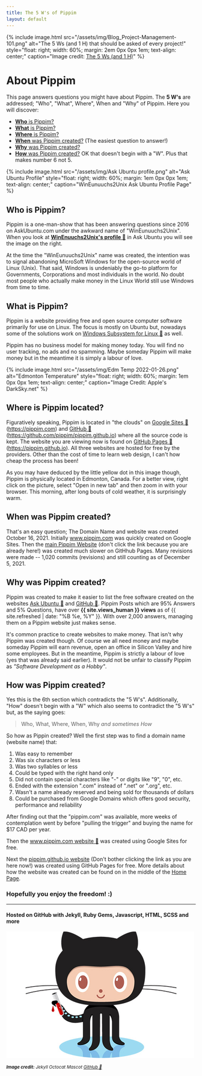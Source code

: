 ```yaml
---
title: The 5 W's of Pippim
layout: default
---
```


{% include image.html src="/assets/img/Blog_Project-Management-101.png"
   alt="The 5 Ws (and 1 H) that should be asked of every project!"
   style="float: right; width: 60%; margin: 2em 0px 0px 1em; text-align: center;"
   caption="Image credit: 
      <a href='https://www.workfront.com/blog/project-management-101-the-5-ws-and-1-h-that-should-be-asked-of-every-project'>The 5 Ws (and 1 H)</a>"
%}

# About Pippim

This page answers questions you might have about Pippim. The
**5 W's** are addressed; "Who", "What", Where", When and "Why"
of Pippim. Here you will discover:

- [**Who** is Pippim?](https://pippim.github.io/about.html#who-is-pippim?)
- [**What** is Pippim?](https://pippim.github.io/about.html#what-is-pippim?)
- [**Where** is Pippim?](https://pippim.github.io/about.html#where-is-pippim?)
- [**When** was Pippim created?](https://pippim.github.io/about.html#when-was-pippim-created?) (The easiest question to answer!) 
- [**Why** was Pippim created?](https://pippim.github.io/about.html#why-was-pippim-created?) 
- [**How** was Pippim created?](https://pippim.github.io/about.html#how-was-pippim-created?) OK that doesn't begin with a "W". Plus that makes number 6 not 5.

{% include image.html src="/assets/img/Ask Ubuntu profile.png"
   alt="Ask Ubuntu Profile"
   style="float: right; width: 60%; margin: 1em 0px 0px 1em; text-align: center;"
   caption="WinEunuuchs2Unix Ask Ubuntu Profile Page"
%}

<a id="who-is-pippim?"></a>
## Who is Pippim?

Pippim is a one-man-show that has been answering questions since 2016 
on AskUbuntu.com under the awkward name of "WinEunuuchs2Unix". When you 
look at
**[WinEnuuchs2Unix's profile 🔗](https://askubuntu.com/users/307523/wineunuuchs2unix)**
in Ask Ubuntu you will see the image on the right.

At the time the "WinEunuuchs2Unix" name was created,
 the intention was to signal 
abandoning MicroSoft Windows for the open-source world of Linux (Unix). That said,
Windows is undeniably the go-to platform for Governments, Corporations and most 
individuals in the world. No doubt most people who actually make money in the
Linux World still use Windows from time to time.

<a id="what-is-pippim?"></a>
## What is Pippim?

Pippim is a website providing free and open source computer software primarily for
use on Linux. The focus is mostly on Ubuntu but, nowadays some of the solutions
work on 
[Windows Subsystem for Linux 🔗](https://docs.microsoft.com/en-us/windows/wsl/about) as
well.

Pippim has no business model for making money today. You will find no user tracking,
no ads and no spamming. Maybe someday Pippim will make money but in the meantime it
is simply a labour of love.

{% include image.html src="/assets/img/Edm Temp 2022-01-26.png"
   alt="Edmonton Temperature"
   style="float: right; width: 60%; margin: 1em 0px 0px 1em; text-align: center;"
   caption="Image Credit: Apple's DarkSky.net"
%}

## Where is Pippim located?

Figuratively speaking, Pippim is located in "the clouds" on 
[Google Sites 🔗](https://pippim.com) (https://pippim.com) and
[GitHub 🔗](https://github.com/pippim/pippim.github.io)
(https://github.com/pippim/pippim.github.io) where all the 
source code is kept. The website you are viewing now is found
on [GitHub Pages 🔗](https://pippim.github.io) 
(https://pippim.github.io). All three websites are hosted
for free by the providers. Other than the cost of time to 
learn web design, I can't how cheap the process has been!

As you may have deduced by the little yellow dot in this image
though, Pippim is physically located in Edmonton, Canada. 
For a better view, right click on the picture, select
"Open in new tab" and then zoom in with your browser.
This morning, after long bouts of cold weather, it is
surprisingly warm.

<a id="when-was-pippim-created?"></a>
## When was Pippim created?

That's an easy question; The Domain Name and website was created October 16, 2021.
Initially www.pippim.com was quickly created on Google Sites. Then the
[main Pippim Website](pippim.github.io) (don't click the link because you are
already here!) was created much slower on GitHhub Pages. Many revisions were 
made -- 1,020 commits (revisions) and still counting as of December 5, 2021.

<a id="why-was-pippim-created?"></a>
## Why was Pippim created?

Pippim was created to make it easier to list the free software created on 
the websites [Ask Ubuntu 🔗](https://askubuntu.com) and [GitHub 🔗](https://github.com).
Pippim Posts which are 95% Answers and 5% Questions, have over **{{ site.views_human }}
views** as of {{ site.refreshed | date: "%B %e, %Y" }}. With over 2,000 answers, 
managing them on a Pippim website just makes sense.

It's common practice to create websites to make money. That isn't why Pippim 
was created though.
Of course we all need money and maybe someday Pippim will earn revenue,
open an office in Silicon Valley and hire some employees. But in the
meantime, Pippim is strictly a labour of love (yes that was already 
said earlier). It would not be unfair to classify Pippim as *"Software
Development as a Hobby"*.

<a id="how-was-pippim-created?"></a>
## How was Pippim created?

Yes this is the 6th section which contradicts the "5 W's". Additionally,
"How" doesn't begin with a "W" which also seems to contradict the "5 W's" but,
as the saying goes:

> Who, What, Where, When, Why *and sometimes How*

So how as Pippin created? Well the
first step was to find a domain name (website name) that:

1. Was easy to remember
2. Was six characters or less
3. Was two syllables or less
4. Could be typed with the right hand only
5. Did not contain special characters like "-" or digits like "9", "0", etc.
6. Ended with the extension ".com" instead of ".net" or ".org", etc.
7. Wasn't a name already reserved and being sold for thousands of dollars
8. Could be purchased from Google Domains which offers good security, performance and reliability

After finding out that the "pippim.com" was available, more weeks of contemplation 
went by before "pulling the trigger" and buying the name for $17 CAD per year.

Then the [www.pippim.com website 🔗](https://pippim.com) was
created using Google Sites for free.

Next the [pippim.github.io website](https://pippim.github.io) (Don't bother
clicking the link as you are here now!) was created using 
GitHub Pages for free. More details about how the website
was created can be found on in the middle of the
[Home Page](https://pippim.github.io/#how-the-table-of-contents-is-generated).

### Hopefully you enjoy the freedom! :)

---

#### Hosted on GitHub with Jekyll, Ruby Gems, Javascript, HTML, SCSS and more

![Jekyll Octocat Mascot](/assets/img/octojekyll-opt.jpg)

<sup><em>
   **Image credit:** Jekyll Octocat Mascot [GitHub 🔗](https://www.github.com)
</em></sup>
